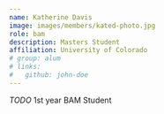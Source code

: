 ```yaml
---
name: Katherine Davis
image: images/members/kated-photo.jpg
role: bam
description: Masters Student
affiliation: University of Colorado
# group: alum
# links:
#   github: john-doe
---
```


_TODO_ 1st year BAM Student
